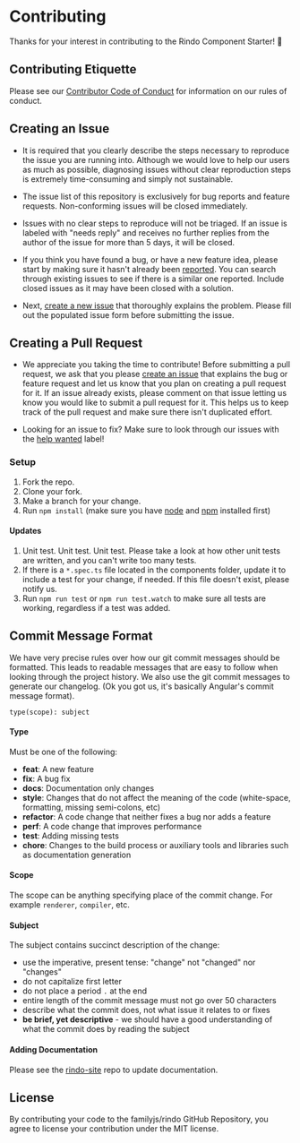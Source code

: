 # Contributing

Thanks for your interest in contributing to the Rindo Component Starter! :tada:


## Contributing Etiquette

Please see our [Contributor Code of Conduct](https://github.com/familyjs/rindo/blob/main/CODE_OF_CONDUCT.md) for information on our rules of conduct.


## Creating an Issue

* It is required that you clearly describe the steps necessary to reproduce the issue you are running into. Although we would love to help our users as much as possible, diagnosing issues without clear reproduction steps is extremely time-consuming and simply not sustainable.

* The issue list of this repository is exclusively for bug reports and feature requests. Non-conforming issues will be closed immediately.

* Issues with no clear steps to reproduce will not be triaged. If an issue is labeled with "needs reply" and receives no further replies from the author of the issue for more than 5 days, it will be closed.

* If you think you have found a bug, or have a new feature idea, please start by making sure it hasn't already been [reported](https://github.com/familyjs/rindo/issues?utf8=%E2%9C%93&q=is%3Aissue). You can search through existing issues to see if there is a similar one reported. Include closed issues as it may have been closed with a solution.

* Next, [create a new issue](https://github.com/familyjs/rindo-component-starter/issues/new) that thoroughly explains the problem. Please fill out the populated issue form before submitting the issue.


## Creating a Pull Request

* We appreciate you taking the time to contribute! Before submitting a pull request, we ask that you please [create an issue](#creating-an-issue) that explains the bug or feature request and let us know that you plan on creating a pull request for it. If an issue already exists, please comment on that issue letting us know you would like to submit a pull request for it. This helps us to keep track of the pull request and make sure there isn't duplicated effort.

* Looking for an issue to fix? Make sure to look through our issues with the [help wanted](https://github.com/familyjs/rindo-component-starter/issues?q=is%3Aopen+is%3Aissue+label%3A%22help+wanted%22) label!

### Setup

1. Fork the repo.
2. Clone your fork.
3. Make a branch for your change.
4. Run `npm install` (make sure you have [node](https://nodejs.org/en/) and [npm](http://blog.npmjs.org/post/85484771375/how-to-install-npm) installed first)


#### Updates

1. Unit test. Unit test. Unit test. Please take a look at how other unit tests are written, and you can't write too many tests.
2. If there is a `*.spec.ts` file located in the components folder, update it to include a test for your change, if needed. If this file doesn't exist, please notify us.
3. Run `npm run test` or `npm run test.watch` to make sure all tests are working, regardless if a test was added.


## Commit Message Format

We have very precise rules over how our git commit messages should be formatted. This leads to readable messages that are easy to follow when looking through the project history. We also use the git commit messages to generate our changelog. (Ok you got us, it's basically Angular's commit message format).

`type(scope): subject`

#### Type
Must be one of the following:

* **feat**: A new feature
* **fix**: A bug fix
* **docs**: Documentation only changes
* **style**: Changes that do not affect the meaning of the code (white-space, formatting, missing semi-colons, etc)
* **refactor**: A code change that neither fixes a bug nor adds a feature
* **perf**: A code change that improves performance
* **test**: Adding missing tests
* **chore**: Changes to the build process or auxiliary tools and libraries such as documentation generation

#### Scope
The scope can be anything specifying place of the commit change. For example `renderer`, `compiler`, etc.

#### Subject
The subject contains succinct description of the change:

* use the imperative, present tense: "change" not "changed" nor "changes"
* do not capitalize first letter
* do not place a period `.` at the end
* entire length of the commit message must not go over 50 characters
* describe what the commit does, not what issue it relates to or fixes
* **be brief, yet descriptive** - we should have a good understanding of what the commit does by reading the subject


#### Adding Documentation

Please see the [rindo-site](https://github.com/familyjs/rindo-site) repo to update documentation.


## License

By contributing your code to the familyjs/rindo GitHub Repository, you agree to license your contribution under the MIT license.
